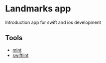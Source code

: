 # Landmarks app

Introduction app for swift and ios development

## Tools

- [mint](https://github.com/yonaskolb/Mint)
- [swiftlint](https://github.com/realm/SwiftLint)
